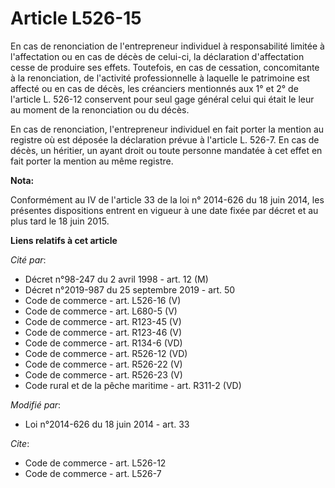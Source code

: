 # Article L526-15

En cas de renonciation de l'entrepreneur individuel à responsabilité limitée à l'affectation ou en cas de décès de celui-ci,
la déclaration d'affectation cesse de produire ses effets. Toutefois, en cas de cessation, concomitante à la renonciation, de
l'activité professionnelle à laquelle le patrimoine est affecté ou en cas de décès, les créanciers mentionnés aux 1° et 2° de
l'article L. 526-12 conservent pour seul gage général celui qui était le leur au moment de la renonciation ou du décès. 

En cas de renonciation, l'entrepreneur individuel en fait porter la mention au registre      où est déposée la déclaration
prévue à l'article L. 526-7. En cas de décès, un héritier, un ayant droit ou toute personne mandatée à cet effet en fait
porter la mention au même registre.

**Nota:**

Conformément au IV de l'article 33 de la loi n° 2014-626 du 18 juin 2014, les présentes dispositions entrent en vigueur à une
date fixée par décret et au plus tard le 18 juin 2015.

**Liens relatifs à cet article**

_Cité par_:

  - Décret n°98-247 du 2 avril 1998 - art. 12 (M)
  - Décret n°2019-987 du 25 septembre 2019 - art. 50
  - Code de commerce - art. L526-16 (V)
  - Code de commerce - art. L680-5 (V)
  - Code de commerce - art. R123-45 (V)
  - Code de commerce - art. R123-46 (V)
  - Code de commerce - art. R134-6 (VD)
  - Code de commerce - art. R526-12 (VD)
  - Code de commerce - art. R526-22 (V)
  - Code de commerce - art. R526-23 (V)
  - Code rural et de la pêche maritime - art. R311-2 (VD)

_Modifié par_:

  - Loi n°2014-626 du 18 juin 2014 - art. 33

_Cite_:

  - Code de commerce - art. L526-12
  - Code de commerce - art. L526-7
